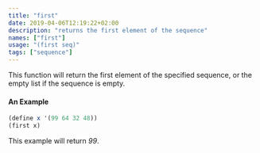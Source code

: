 ```yaml
---
title: "first"
date: 2019-04-06T12:19:22+02:00
description: "returns the first element of the sequence"
names: ["first"]
usage: "(first seq)"
tags: ["sequence"]
---
```


This function will return the first element of the specified sequence, or the empty list if the sequence is empty.

#### An Example

```scheme
(define x '(99 64 32 48))
(first x)
```

This example will return _99_.

